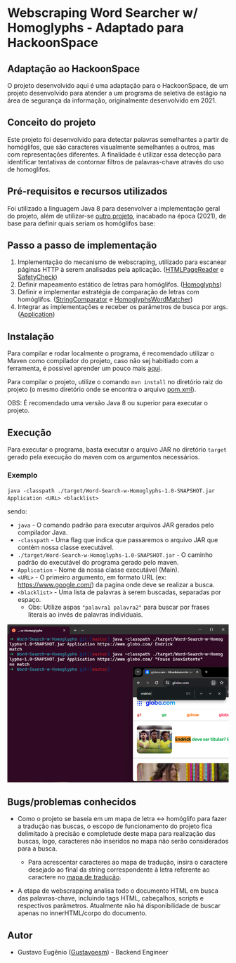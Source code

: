 # Webscraping Word Searcher w/ Homoglyphs - Adaptado para HackoonSpace

## Adaptação ao HackoonSpace

O projeto desenvolvido aqui é uma adaptação para o HackoonSpace, de um projeto desenvolvido para atender a um programa de seletiva de estágio na área de segurança da informação, originalmente desenvolvido em 2021.

## Conceito do projeto

Este projeto foi desenvolvido para detectar palavras semelhantes a partir de homóglifos, que são caracteres visualmente semelhantes a outros, mas com representações diferentes. A finalidade é utilizar essa detecção para identificar tentativas de contornar filtros de palavras-chave através do uso de homoglifos.

## Pré-requisitos e recursos utilizados

Foi utilizado a linguagem Java 8 para desenvolver a implementação geral do projeto, além de utilizar-se [outro projeto](https://github.com/codebox/homoglyph), inacabado na época (2021), de base para definir quais seriam os homóglifos base:

## Passo a passo de implementação

1. Implementação do mecanismo de webscraping, utilizado para escanear páginas HTTP à serem analisadas pela aplicação. ([HTMLPageReader](src/main/java/HTMLPageReader.java) e [SafetyCheck](src/main/java/SafetyCheck.java))
2. Definir mapeamento estático de letras para homóglifos. ([Homoglyphs](src/main/java/Homoglyphs.java))
3. Definir e implementar estratégia de comparação de letras com homóglifos. ([StringComparator](src/main/java/StringComparator.java) e [HomoglyphsWordMatcher](src/main/java/matchers/HomoglyphWordMatcher.java))
4. Integrar as implementações e receber os parâmetros de busca por args. ([Application](src/main/java/Application.java))

## Instalação

Para compilar e rodar localmente o programa, é recomendado utilizar o Maven como compilador do projeto, caso não sej habitiado com a ferramenta, é possivel aprender um pouco mais [aqui](https://maven.apache.org/guides/getting-started/index.html).

Para compilar o projeto, utilize o comando `mvn install` no diretório raiz do projeto (o mesmo diretório onde se encontra o arquivo [pom.xml](./pom.xml)).

OBS: É recomendado uma versão Java 8 ou superior para executar o projeto.

## Execução

Para executar o programa, basta executar o arquivo JAR no diretório `target` gerado pela execução do maven com os argumentos necessários.

### Exemplo

`java -classpath ./target/Word-Search-w-Homoglyphs-1.0-SNAPSHOT.jar Application <URL> <blacklist>`

sendo:

- `java` - O comando padrão para executar arquivos JAR gerados pelo compilador Java.
- `-classpath` - Uma flag que indica que passaremos o arquivo JAR que contém nossa classe executável.
- `./target/Word-Search-w-Homoglyphs-1.0-SNAPSHOT.jar` - O caminho padrão do executável do programa gerado pelo maven.
- `Application` - Nome da nossa classe executável (Main).
- `<URL>` - O primeiro argumento, em formato URL (ex: https://www.google.com/) da pagina onde deve se realizar a busca.
- `<blacklist>` - Uma lista de palavras à serem buscadas, separadas por espaço.
  - Obs: Utilize aspas `"palavra1 palavra2"` para buscar por frases literais ao invés de palavras individuais.

![Imagem de exemplo](proof.png "Exemplo")

## Bugs/problemas conhecidos

- Como o projeto se baseia em um mapa de letra <-> homóglifo para fazer a tradução nas buscas, o escopo de funcionamento do projeto fica delimitado à precisão e completude deste mapa para realização das buscas, logo, caracteres não inseridos no mapa não serão considerados para a busca.

  - Para acrescentar caracteres ao mapa de tradução, insira o caractere desejado ao final da string correspondente à letra referente ao caractere no [mapa de tradução](./src/main/java/impl/Homoglyphs.java).

- A etapa de webscrapping analisa todo o documento HTML em busca das palavras-chave, incluindo tags HTML, cabeçalhos, scripts e respectivos parâmetros. Atualmente não há disponibilidade de buscar apenas no innerHTML/corpo do documento.

## Autor

- Gustavo Eugênio ([Gustavoesm](https://github.com/Gustavoesm)) - Backend Engineer
